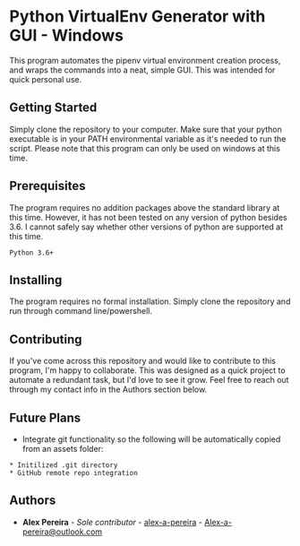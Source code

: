 # Python VirtualEnv Generator with GUI - Windows
This program automates the pipenv virtual environment creation process, and wraps the commands into a neat, simple GUI. This was intended for quick personal use. 

## Getting Started
Simply clone the repository to your computer. Make sure that your python executable is in your PATH environmental variable as it's needed to run the script. Please note that this program can only be used on windows at this time. 

## Prerequisites
The program requires no addition packages above the standard library at this time. However, it has not been tested on any version of python besides 3.6. I cannot safely say whether other versions of python are supported at this time.
```
Python 3.6+
```

## Installing
The program requires no formal installation. Simply clone the repository and run through command line/powershell.

## Contributing
If you've come across this repository and would like to contribute to this program, I'm happy to collaborate. This was designed as a quick project to automate a redundant task, but I'd love to see it grow. Feel free to reach out through my contact info in the Authors section below.

## Future Plans
* Integrate git functionality so the following will be automatically copied from an assets folder:
```
* Initilized .git directory
* GitHub remote repo integration
```

## Authors
* **Alex Pereira** - *Sole contributor* - [alex-a-pereira](https://github.com/alex-pereira) - Alex-a-pereira@outlook.com
